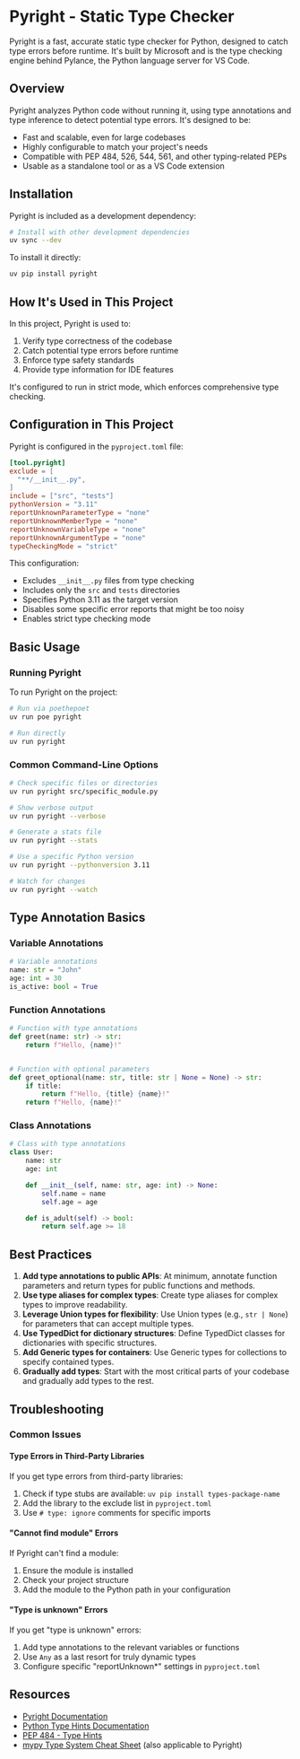 # Pyright - Static Type Checker

Pyright is a fast, accurate static type checker for Python, designed to catch type errors before runtime. It's built by Microsoft and is the type checking engine behind Pylance, the Python language server for VS Code.

## Overview

Pyright analyzes Python code without running it, using type annotations and type inference to detect potential type errors. It's designed to be:

- Fast and scalable, even for large codebases
- Highly configurable to match your project's needs
- Compatible with PEP 484, 526, 544, 561, and other typing-related PEPs
- Usable as a standalone tool or as a VS Code extension

## Installation

Pyright is included as a development dependency:

```bash
# Install with other development dependencies
uv sync --dev
```

To install it directly:

```bash
uv pip install pyright
```

## How It's Used in This Project

In this project, Pyright is used to:

1. Verify type correctness of the codebase
2. Catch potential type errors before runtime
3. Enforce type safety standards
4. Provide type information for IDE features

It's configured to run in strict mode, which enforces comprehensive type checking.

## Configuration in This Project

Pyright is configured in the `pyproject.toml` file:

```toml
[tool.pyright]
exclude = [
  "**/__init__.py",
]
include = ["src", "tests"]
pythonVersion = "3.11"
reportUnknownParameterType = "none"
reportUnknownMemberType = "none"
reportUnknownVariableType = "none"
reportUnknownArgumentType = "none"
typeCheckingMode = "strict"
```

This configuration:

- Excludes `__init__.py` files from type checking
- Includes only the `src` and `tests` directories
- Specifies Python 3.11 as the target version
- Disables some specific error reports that might be too noisy
- Enables strict type checking mode

## Basic Usage

### Running Pyright

To run Pyright on the project:

```bash
# Run via poethepoet
uv run poe pyright

# Run directly
uv run pyright
```

### Common Command-Line Options

```bash
# Check specific files or directories
uv run pyright src/specific_module.py

# Show verbose output
uv run pyright --verbose

# Generate a stats file
uv run pyright --stats

# Use a specific Python version
uv run pyright --pythonversion 3.11

# Watch for changes
uv run pyright --watch
```

## Type Annotation Basics

### Variable Annotations

```python
# Variable annotations
name: str = "John"
age: int = 30
is_active: bool = True
```

### Function Annotations

```python
# Function with type annotations
def greet(name: str) -> str:
    return f"Hello, {name}!"


# Function with optional parameters
def greet_optional(name: str, title: str | None = None) -> str:
    if title:
        return f"Hello, {title} {name}!"
    return f"Hello, {name}!"
```

### Class Annotations

```python
# Class with type annotations
class User:
    name: str
    age: int

    def __init__(self, name: str, age: int) -> None:
        self.name = name
        self.age = age

    def is_adult(self) -> bool:
        return self.age >= 18
```

## Best Practices

1. **Add type annotations to public APIs**: At minimum, annotate function parameters and return types for public functions and methods.
2. **Use type aliases for complex types**: Create type aliases for complex types to improve readability.
3. **Leverage Union types for flexibility**: Use Union types (e.g., `str | None`) for parameters that can accept multiple types.
4. **Use TypedDict for dictionary structures**: Define TypedDict classes for dictionaries with specific structures.
5. **Add Generic types for containers**: Use Generic types for collections to specify contained types.
6. **Gradually add types**: Start with the most critical parts of your codebase and gradually add types to the rest.

## Troubleshooting

### Common Issues

#### Type Errors in Third-Party Libraries

If you get type errors from third-party libraries:

1. Check if type stubs are available: `uv pip install types-package-name`
2. Add the library to the exclude list in `pyproject.toml`
3. Use `# type: ignore` comments for specific imports

#### "Cannot find module" Errors

If Pyright can't find a module:

1. Ensure the module is installed
2. Check your project structure
3. Add the module to the Python path in your configuration

#### "Type is unknown" Errors

If you get "type is unknown" errors:

1. Add type annotations to the relevant variables or functions
2. Use `Any` as a last resort for truly dynamic types
3. Configure specific "reportUnknown\*" settings in `pyproject.toml`

## Resources

- [Pyright Documentation](https://github.com/microsoft/pyright)
- [Python Type Hints Documentation](https://docs.python.org/3/library/typing.html)
- [PEP 484 - Type Hints](https://peps.python.org/pep-0484/)
- [mypy Type System Cheat Sheet](https://mypy.readthedocs.io/en/stable/cheat_sheet_py3.html) (also applicable to Pyright)
